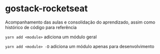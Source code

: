 # gostack-rocketseat
Acompanhamento das aulas e consolidação do aprendizado, assim como histórico de código para referência

```yarn add <module>``` adiciona um módulo geral

```yarn add <module> -D``` adiciona um módulo apenas para desenvolvimento